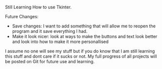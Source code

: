 Still Learning How to use Tkinter. 

Future Changes: 
  - Save changes: I want to add something that will allow me to reopen the program and it save everything I had.
  - Make it look nicer: look at ways to make the buttons and text look better and look into how to make it more personallised

I assume no one will see my stuff but if you do know that I am still learning this stuff and dont care if it sucks or not.
My full progress of all projects will be posted on Git for future use and learning.
